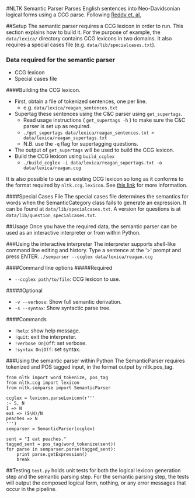 #NLTK Semantic Parser
Parses English sentences into Neo-Davidsonian logical forms
using a CCG parse. Following [Reddy et. al.](http://www.sivareddy.in/papers/reddy2014semanticparsing.pdf)

##Setup
The semantic parser requires a CCG lexicon in order to run. 
This section explains how to build it. For the
purpose of example, the `data/lexica/` directory contains 
CCG lexicons in two domains. It also requires a special cases file
(e.g. `data/lib/specialcases.txt`).

### Data required for the semantic parser
* CCG lexicon
* Special cases file

####Building the CCG lexicon.
* First, obtain a file of tokenized sentences, one per line.
  + e.g. `data/lexica/reagan_sentences.txt`
* Supertag these sentences using the C&C parser using `get_supertags`.
  + Read usage instructions ( `get_supertags -h` ) to make sure the C&C parser is set up as required.
  + `./get_supertags data/lexica/reagan_sentences.txt > data/lexica/reagan_supertags.txt`
  + N.B. use the `-q` flag for supertagging questions.
* The output of `get_supertags` will be used to build the CCG lexicon.
* Build the CCG lexicon using `build_ccglex`
  + `./build_ccglex -i data/lexica/reagan_supertags.txt -o data/lexica/reagan.ccg`

It is also possible to use an existing CCG lexicon so long as it conforms to the format
required by `nltk.ccg.lexicon`. See [this link](http://www.nltk.org/howto/ccg.html) for more information.

####Special Cases File
The special cases file determines the semantics for words when the SemanticCategory class
fails to generate an expression. It can be found at `data/lib/specialcases.txt`.
A version for questions is at `data/lib/question_specialcases.txt`.

##Usage
Once you have the required data, the semantic parser can be used as an interactive
interpreter or from within Python.

###Using the interactive interpreter
The interpreter supports shell-like command line editing and history. Type a sentence
at the '>' prompt and press ENTER.
`./semparser --ccglex data/lexica/reagan.ccg`

####Command line options
#####Required
* `--ccglex path/to/file`: CCG lexicon to use.

#####Optional
* `-v --verbose`: Show full semantic derivation.
* `-s --syntax`: Show syntactic parse tree.

####Commands
* `!help`: show help message.
* `!quit`: exit the interpreter.
* `!verbose On|Off`: set verbose.
* `!syntax On|Off`: set syntax.


###Using the semantic parser within Python
The SemanticParser requires tokenized and POS tagged input, in the format
output by nltk.pos_tag.

    from nltk import word_tokenize, pos_tag
    from nltk.ccg import lexicon
    from nltk.semparse import SemanticParser

    ccglex = lexicon.parseLexicon(r'''
	:- S, N
	I => N
	eat => (S\N)/N
	peaches => N
    ''')	
    semparser = SemanticParser(ccglex)
    
    sent = "I eat peaches."
    tagged_sent = pos_tag(word_tokenize(sent))
    for parse in semparser.parse(tagged_sent):
        print parse.getExpression()
        break

##Testing
`test.py` holds unit tests for both the logical lexicon generation step
and the semantic parsing step. For the semantic parsing step, the tests
will output the composed logical form, nothing, or any error messages that
occur in the pipeline.
